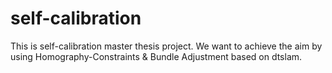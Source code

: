 # self-calibration

This is self-calibration master thesis project. We want to achieve the aim by using Homography-Constraints & Bundle Adjustment based on dtslam.
